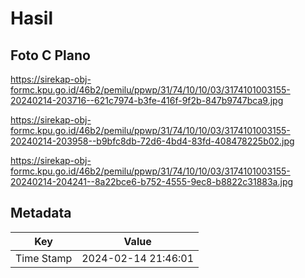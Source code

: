 # Hasil

## Foto C Plano

https://sirekap-obj-formc.kpu.go.id/46b2/pemilu/ppwp/31/74/10/10/03/3174101003155-20240214-203716--621c7974-b3fe-416f-9f2b-847b9747bca9.jpg

https://sirekap-obj-formc.kpu.go.id/46b2/pemilu/ppwp/31/74/10/10/03/3174101003155-20240214-203958--b9bfc8db-72d6-4bd4-83fd-408478225b02.jpg

https://sirekap-obj-formc.kpu.go.id/46b2/pemilu/ppwp/31/74/10/10/03/3174101003155-20240214-204241--8a22bce6-b752-4555-9ec8-b8822c31883a.jpg


## Metadata

| Key        | Value               |
| ---------- | ------------------- |
| Time Stamp | 2024-02-14 21:46:01 |



